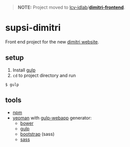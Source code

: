 > **NOTE:** Project moved to [lcv-idlab](https://github.com/lcv-idlab/)/**[dimitri-frontend](https://github.com/lcv-idlab/dimitri-frontend)**.

# supsi-dimitri
Front end project for the new [dimitri website](http://www.teatrodimitri.ch/scuola/).

## setup
1. Install [gulp](http://gulpjs.com/)
2. `cd` to project directory and run
```
$ gulp
```

## tools
- [npm](https://www.npmjs.com/)
- [yeoman](http://yeoman.io/) with [gulp-webapp](https://github.com/yeoman/generator-gulp-webapp) generator:
	- [bower](http://bower.io/)
	- [gulp](http://gulpjs.com/)
	- [bootstrap](http://getbootstrap.com/) (sass)
	- [sass](http://sass-lang.com/)
